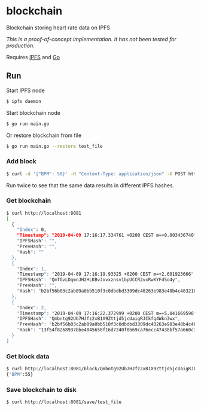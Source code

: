 # blockchain
Blockchain storing heart rate data on IPFS

_This is a proof-of-concept implementation. It has not been tested for production._

Requires [IPFS](https://docs.ipfs.io/introduction/install/) and [Go](https://golang.org/doc/install)

## Run
Start IPFS node
```sh
$ ipfs daemon
```

Start blockchain node
```sh
$ go run main.go
```

Or restore blockchain from file
```sh
$ go run main.go --restore test_file
```

### Add block
```sh
$ curl -d '{"BPM": 50}' -H "Content-Type: application/json" -X POST http://localhost:8081
```

Run twice to see that the same data results in different IPFS hashes.

### Get blockchain
```sh
$ curl http://localhost:8081
[
  {
    "Index": 0,
    "Timestamp": "2019-04-09 17:16:17.334761 +0200 CEST m=+0.003436740",
    "IPFSHash": "",
    "PrevHash": "",
    "Hash": ""
  },
  {
    "Index": 1,
    "Timestamp": "2019-04-09 17:16:19.93325 +0200 CEST m=+2.601923666",
    "IPFSHash": "QmTGvLDqmnJH2HLKBvJovxznsv1bpUCCR2vxRwXYFdSo4y",
    "PrevHash": "",
    "Hash": "b2bf56b03c2ab09a0bb510f3c0dbdbd3309dc40263e983e48b4c48321891ca32"
  },
  {
    "Index": 2,
    "Timestamp": "2019-04-09 17:16:22.372999 +0200 CEST m=+5.041669596",
    "IPFSHash": "Qmbntg92Ub7HJfz2xB1X9Zttjd5jcUaigRJCkfq4Wkn3wx",
    "PrevHash": "b2bf56b03c2ab09a0bb510f3c0dbdbd3309dc40263e983e48b4c48321891ca32",
    "Hash": "13f54f8268937bbe4045650f16d7240f0b69ca76ecc47438bf57a660c34fa5f4"
  }
]
```

### Get block data
```sh
$ curl http://localhost:8081/block/Qmbntg92Ub7HJfz2xB1X9Zttjd5jcUaigRJCkfq4Wkn3wx
{"BPM":55}
```

### Save blockchain to disk
```sh
$ curl http://localhost:8081/save/test_file
```
